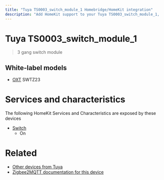 ```yaml
---
title: "Tuya TS0003_switch_module_1 Homebridge/HomeKit integration"
description: "Add HomeKit support to your Tuya TS0003_switch_module_1, using Homebridge, Zigbee2MQTT and homebridge-z2m."
---
```

<!---
This file has been GENERATED using src/docgen/docgen.ts
DO NOT EDIT THIS FILE MANUALLY!
-->
# Tuya TS0003_switch_module_1
> 3 gang switch module


## White-label models
* [OXT](../index.md#oxt) SWTZ23

# Services and characteristics
The following HomeKit Services and Characteristics are exposed by
these devices

* [Switch](../../switch.md)
  * On


# Related
* [Other devices from Tuya](../index.md#tuya)
* [Zigbee2MQTT documentation for this device](https://www.zigbee2mqtt.io/devices/TS0003_switch_module_1.html)